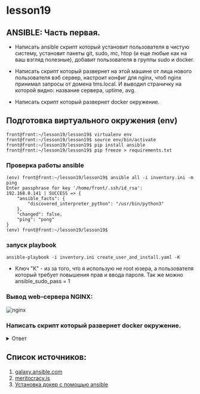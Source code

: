 # lesson19



## ANSIBLE: Часть первая.

  -   Написать ansible скрипт который установит пользователя в чистую систему, установит пакеты git, sudo, mc, htop (и еще любые как на ваш взгляд полезные), добавит пользователя в группы sudo и docker.

  -   Написать скрипт который развернет на этой машине от лица нового пользователя вэб сервер, настроит конфиг для nginx, чтоб nginx принимал запросы от домена tms.local. И выводил страничку на которой видно: название сервера, uptime, avg.

   -  Написать скрипт который развернет docker окружение.

## Подготовка виртуального окружения (env)
```shell
front@front:~/lesson19/lesson19$ virtualenv env
front@front:~/lesson19/lesson19$ source env/bin/activate
front@front:~/lesson19/lesson19$ pip install ansible
front@front:~/lesson19/lesson19$ pip freeze > requirements.txt
```

### Проверка работы ansible
```shell
(env) front@front:~/lesson19/lesson19$ ansible all -i inventory.ini -m ping
Enter passphrase for key '/home/front/.ssh/id_rsa': 
192.168.0.141 | SUCCESS => {
    "ansible_facts": {
        "discovered_interpreter_python": "/usr/bin/python3"
    },
    "changed": false,
    "ping": "pong"
}
(env) front@front:~/lesson19/lesson19$ 
```
### запуск playbook
```shell
ansible-playbook -i inventory.ini create_user_and_install.yaml -K
```
- Ключ "К" - из за того, что я использую не root юзера, а пользователя который требует повышения прав и ввода пароля. Так же можно ansible_sudo_pass = 1

### Вывод web-сервера NGINX:
![nginx](https://i.ibb.co/0tjmqd6/image.png)


### Написать скрипт который развернет docker окружение.

<details><summary>Ответ</summary>
<p>

#### Выполним в терминале inux

```shell
   ansible-galaxy collection install community.docker
```
#### Вывод команды
```shell
(env) front@front:~/lesson19/lesson19$ ansible-galaxy collection install community.docker
Starting galaxy collection install process
Process install dependency map
Starting collection install process
Downloading https://galaxy.ansible.com/download/community-docker-3.4.0.tar.gz to /home/front/.ansible/tmp/ansible-local-69857vso5_fb8/tmppijsz9ny/community-docker-3.4.0-447l8xzl
Installing 'community.docker:3.4.0' to '/home/front/.ansible/collections/ansible_collections/community/docker'
community.docker:3.4.0 was installed successfully
```
- На данный момнет конечно не особо понятно, что делать с данной комнадой, есть ссылка на [оф репозиторий](https://github.com/ansible-collections/community.docker) данного модуля, где описаны модули и плагины.
Но я нашел более простой способ устновки docker, который описан в "Список источников:03".
</p>
</details>


## Список источников:

01. [galaxy.ansible.com](https://galaxy.ansible.com/)
02. [meritocracy.is](https://meritocracy.is/blog/2017/07/24/manage-nginx-configurations-ansible/)
03. [Установка докер с помощью ansible](https://www.digitalocean.com/community/tutorials/how-to-use-ansible-to-install-and-set-up-docker-on-ubuntu-20-04)
